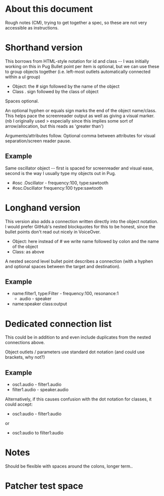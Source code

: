 # About this document

Rough notes (CM), trying to get together a spec, so these are not very accessible as instructions.

# Shorthand version
This borrows from HTML-style notation for id and class -- I was initially working on this in Pug
Bullet point per item is optional, but we can use these to group objects together (i.e. left-most outlets automatically connected within a ul group)

- Object: the # sign followed by the name of the object
- Class . sign followed by the class of object

Spaces optional.

An optional hyphen or equals sign marks the end of the object name/class. 
This helps pace the screenreader output as well as giving a visual marker.
(nb I originally used > especially since this implies some sort of arrow/allocation, but this reads as 'greater than')

Arguments/attributes follow.
Optional comma between attributes for visual separation/screen reader pause.

## Example
Same oscillator object -- first is spaced for screenreader and visual ease, second is the way I usually type my objects out in Pug.
- #osc .Oscillator - frequency:100, type:sawtooth
- #osc.Oscillator frequency:100 type:sawtooth

# Longhand version
This version also adds a connection written directly into the object notation.  I would prefer GitHub's nested blockquotes for this to be honest, since the bullet points don't read out nicely in VoiceOver.
- Object: here instead of # we write name followed by colon and the name of the object
- Class: as above

A nested second level bullet point describes a connection (with a hyphen and optional spaces between the target and destination).

## Example
- name:filter1, type:Filter - frequency:100, resonance:1
  - audio - speaker
- name:speaker class:output

# Dedicated connection list
This could be in addition to and even include duplicates from the nested connections above.

Object outlets / parameters use standard dot notation (and could use brackets, why not?)

## Example
- osc1.audio - filter1.audio 
- filter1.audio - speaker.audio

Alternatively, if this causes confusion with the dot notation for classes, it could accept:
- osc1:audio - filter1:audio

or

- osc1:audio to filter1:audio

# Notes
Should be flexible with spaces around the colons, longer term..

# Patcher test space

<div id='patcher'></div>

<script>
    var output = {};

    function run(){
        document.getElementById('patcher').innerHTML = '';
        document.querySelectorAll('li').forEach((x,i)=>{
            x.setAttribute('class','red');
            x.id = `original${i}`
            console.log(x.children.length)
            if(x.children.length>0)console.log(Array.from(x.children).filter(item=>item.tagName == 'UL'))
            if(x.innerHTML.split('<ul>').length>1)console.log(x.innerHTML.split('<ul>')[1].split('</ul>')[0])
            let listItem =  patcher.appendChild(document.createElement('button'));
            listItem.innerHTML = x.innerHTML;
            listItem.id = `item${i}`
        })
    }
    run();
</script>
<script src=vessels.js></script>
